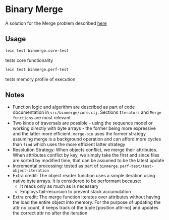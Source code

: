 # Binary Merge

A solution for the Merge problem described [here](https://github.com/faunadb/exercises/blob/master/merge.md)

## Usage

```bash
lein test binmerge.core-test
```
tests core functionality

```bash
lein test binmerge.perf-test
```
tests memory profile of execution

## Notes

* Function logic and algorithm are described as part of code documentation in `src/binmerge/core.clj`. Sections `Iterators` and `Merge functions` are most relevant
* Two kinds of traversals are possible - using the sequence model or working directly with byte arrays - the former being more expressive and the latter more efficient. `merge-bin` uses the former strategy assuming merge is a background operation and can afford more cycles than `find` which uses the more efficient latter strategy
* Resolution Strategy: When objects conflict, we merge their attributes. When attributes conflict by key, we simply take the first and since files are sorted by modified time, that can be assumed to be the latest update
* Incremental processing: tested as part of `binmerge.perf-test/test-object-iteration`
* Extra credit: The object reader function uses a simple iteration using native byte arrays. It is considered to be performant because: 
  * It reads only as much as is necessary
  * Employs tail-recursion to prevent stack accumulation
* Extra credit: The merge function iterates over attributes without having the load the entire object into memory. For the purpose of updating the attr no count, it keeps track of the tuple [position attr-no] and updates the correct attr no after the iteration
